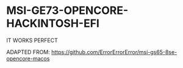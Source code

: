 # MSI-GE73-OPENCORE-HACKINTOSH-EFI
IT WORKS PERFECT


ADAPTED FROM: https://github.com/ErrorErrorError/msi-gs65-8se-opencore-macos
